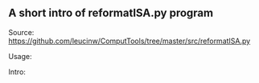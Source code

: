 ## A short intro of reformatISA.py program
Source: https://github.com/leucinw/ComputTools/tree/master/src/reformatISA.py

Usage:

Intro:

